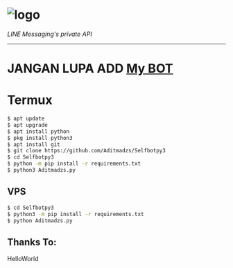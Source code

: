 # ![logo](LINE-sm.png)

*LINE Messaging's private API*

----

# JANGAN LUPA ADD [My BOT](line.me/ti/p/~cnmnrll_)

# Termux

```sh
$ apt update
$ apt upgrade
$ apt install python
$ pkg install python3
$ apt install git
$ git clone https://github.com/Aditmadzs/Selfbotpy3
$ cd Selfbotpy3
$ python -m pip install -r requirements.txt
$ python3 Aditmadzs.py
```

## VPS

```sh
$ cd Selfbotpy3
$ python3 -m pip install -r requirements.txt
$ python Aditmadzs.py
```

## Thanks To:
HelloWorld

